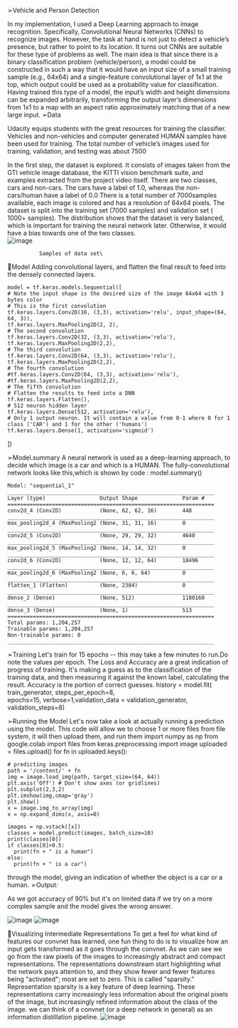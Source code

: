 ➢Vehicle and Person Detection

In my implementation, I used a Deep Learning approach to image recognition. Specifically, Convolutional Neural Networks (CNNs) to recognize images.
However, the task at hand is not just to detect a vehicle’s presence, but rather to point to its location. It turns out CNNs are suitable for these type of problems as well. 
The main idea is that since there is a binary classification problem (vehicle/person), a model could be constructed in such a way that it would have an input size of a small training sample (e.g., 64x64) and a single-feature convolutional layer of 1x1 at the top, which output could be used as a probability value for classification.
Having trained this type of a model, the input’s width and height dimensions can be expanded arbitrarily, transforming the output layer’s dimensions from 1x1 to a map with an aspect ratio approximately matching that of a new large input.
➢Data

Udacity equips students with the great resources for training the classifier. Vehicles and non-vehicles and computer generated HUMAN samples  have been used for training.
The total number of vehicle’s images used for training, validation, and testing was about 7500

In the first step, the dataset is explored. It consists of images taken from the GTI vehicle image database, the KITTI vision benchmark suite, and examples extracted from the project video itself. There are two classes, cars and non-cars. The cars have a label of 1.0, whereas the non-cars/human have a label of 0.0
There is a total number of 7000samples available, each image is colored and has a resolution of 64x64 pixels. The dataset is split into the training set (7000 samples) and validation set ( 1000+ samples). The distribution shows that the dataset is very balanced, which is important for training the neural network later. Otherwise, it would have a bias towards one of the two classes.\
![image](https://user-images.githubusercontent.com/71150528/113412410-cd808080-93d5-11eb-9397-4634a046b8b8.png)

              Samples of data set\







Model
Adding  convolutional layers, and flatten the final result to feed into the densely connected layers.

    model = tf.keras.models.Sequential([
    # Note the input shape is the desired size of the image 64x64 with 3 bytes color
    # This is the first convolution
    tf.keras.layers.Conv2D(16, (3,3), activation='relu', input_shape=(64, 64, 3)),
    tf.keras.layers.MaxPooling2D(2, 2),
    # The second convolution
    tf.keras.layers.Conv2D(32, (3,3), activation='relu'),
    tf.keras.layers.MaxPooling2D(2,2),
    # The third convolution
    tf.keras.layers.Conv2D(64, (3,3), activation='relu'),
    tf.keras.layers.MaxPooling2D(2,2),
    # The fourth convolution
    #tf.keras.layers.Conv2D(64, (3,3), activation='relu'),
    #tf.keras.layers.MaxPooling2D(2,2),
    # The fifth convolution
    # Flatten the results to feed into a DNN
    tf.keras.layers.Flatten(),
    # 512 neuron hidden layer
    tf.keras.layers.Dense(512, activation='relu'),
    # Only 1 output neuron. It will contain a value from 0-1 where 0 for 1 class ('CAR') and 1 for the other ('humans')
    tf.keras.layers.Dense(1, activation='sigmoid')
])




➢Model.summary
A neural network is used as a deep-learning approach, to decide which image is a car and which is a HUMAN. The fully-convolutional network looks like this,which is shown by code :
    model.summary()


    Model: "sequential_1"
    _________________________________________________________________
    Layer (type)                 Output Shape              Param #   
    =================================================================
    conv2d_4 (Conv2D)            (None, 62, 62, 16)        448       
    _________________________________________________________________
    max_pooling2d_4 (MaxPooling2 (None, 31, 31, 16)        0         
    _________________________________________________________________
    conv2d_5 (Conv2D)            (None, 29, 29, 32)        4640      
    _________________________________________________________________
    max_pooling2d_5 (MaxPooling2 (None, 14, 14, 32)        0         
    _________________________________________________________________
    conv2d_6 (Conv2D)            (None, 12, 12, 64)        18496     
    _________________________________________________________________
    max_pooling2d_6 (MaxPooling2 (None, 6, 6, 64)          0         
    _________________________________________________________________
    flatten_1 (Flatten)          (None, 2304)              0         
    _________________________________________________________________
    dense_2 (Dense)              (None, 512)               1180160   
    _________________________________________________________________
    dense_3 (Dense)              (None, 1)                 513       
    =================================================================
    Total params: 1,204,257
    Trainable params: 1,204,257
    Non-trainable params: 0
    _________________________________________________________________







➢Training
Let's train for 15 epochs -- this may take a few minutes to run.Do note the values per epoch.
The Loss and Accuracy are a great indication of progress of training. It's making a guess as to the classification of the training data, and then measuring it against the known label, calculating the result. Accuracy is the portion of correct guesses.
    history = model.fit(
          train_generator,
          steps_per_epoch=8,  
          epochs=15,
          verbose=1,validation_data = validation_generator,
          validation_steps=8)

➢Running the Model
Let's now take a look at actually running a prediction using the model. This code will allow we to choose 1 or more files from file system, it will then upload them, and run them 
    import numpy as np
    from google.colab import files
    from keras.preprocessing import image
    uploaded = files.upload()
    for fn in uploaded.keys():

    # predicting images
    path = '/content/' + fn
    img = image.load_img(path, target_size=(64, 64))
    plt.axis('Off') # Don't show axes (or gridlines)
    plt.subplot(2,3,2)
    plt.imshow(img,cmap='gray')
    plt.show()
    x = image.img_to_array(img)
    x = np.expand_dims(x, axis=0)

    images = np.vstack([x])
    classes = model.predict(images, batch_size=10)
    print(classes[0])
    if classes[0]>0.5:
      print(fn + " is a human")
    else:
      print(fn + " is a car")
through the model, giving an indication of whether the object is a car or a human.
➢Output:

As we got accuracy of 90% but it's on limited data if we try on a more complex sample and the model gives the wrong answer.

![image](https://user-images.githubusercontent.com/71150528/113412426-d96c4280-93d5-11eb-9787-7da3b316499d.png)
![image](https://user-images.githubusercontent.com/71150528/113412429-dc673300-93d5-11eb-87bf-56d686222a09.png)



Visualizing Intermediate Representations
To get a feel for what kind of features our convnet has learned, one fun thing to do is to visualize how an input gets transformed as it goes through the convnet.
As we can see we go from the raw pixels of the images to increasingly abstract and compact representations. The representations downstream start highlighting what the network pays attention to, and they show fewer and fewer features being "activated"; most are set to zero. This is called "sparsity." Representation sparsity is a key feature of deep learning.
These representations carry increasingly less information about the original pixels of the image, but increasingly refined information about the class of the image. we can think of a convnet (or a deep network in general) as an information distillation pipeline.
![image](https://user-images.githubusercontent.com/71150528/113412449-f0129980-93d5-11eb-8901-45489fe1be02.png)




